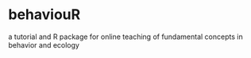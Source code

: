 # behaviouR
a tutorial and R package for online teaching of fundamental concepts in behavior and ecology 
